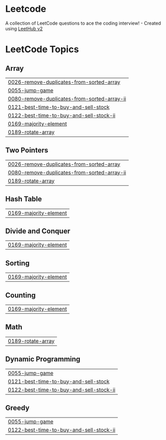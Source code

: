# Leetcode
A collection of LeetCode questions to ace the coding interview! - Created using [LeetHub v2](https://github.com/arunbhardwaj/LeetHub-2.0)

<!---LeetCode Topics Start-->
# LeetCode Topics
## Array
|  |
| ------- |
| [0026-remove-duplicates-from-sorted-array](https://github.com/Jassherrin/Leetcode/tree/master/0026-remove-duplicates-from-sorted-array) |
| [0055-jump-game](https://github.com/Jassherrin/Leetcode/tree/master/0055-jump-game) |
| [0080-remove-duplicates-from-sorted-array-ii](https://github.com/Jassherrin/Leetcode/tree/master/0080-remove-duplicates-from-sorted-array-ii) |
| [0121-best-time-to-buy-and-sell-stock](https://github.com/Jassherrin/Leetcode/tree/master/0121-best-time-to-buy-and-sell-stock) |
| [0122-best-time-to-buy-and-sell-stock-ii](https://github.com/Jassherrin/Leetcode/tree/master/0122-best-time-to-buy-and-sell-stock-ii) |
| [0169-majority-element](https://github.com/Jassherrin/Leetcode/tree/master/0169-majority-element) |
| [0189-rotate-array](https://github.com/Jassherrin/Leetcode/tree/master/0189-rotate-array) |
## Two Pointers
|  |
| ------- |
| [0026-remove-duplicates-from-sorted-array](https://github.com/Jassherrin/Leetcode/tree/master/0026-remove-duplicates-from-sorted-array) |
| [0080-remove-duplicates-from-sorted-array-ii](https://github.com/Jassherrin/Leetcode/tree/master/0080-remove-duplicates-from-sorted-array-ii) |
| [0189-rotate-array](https://github.com/Jassherrin/Leetcode/tree/master/0189-rotate-array) |
## Hash Table
|  |
| ------- |
| [0169-majority-element](https://github.com/Jassherrin/Leetcode/tree/master/0169-majority-element) |
## Divide and Conquer
|  |
| ------- |
| [0169-majority-element](https://github.com/Jassherrin/Leetcode/tree/master/0169-majority-element) |
## Sorting
|  |
| ------- |
| [0169-majority-element](https://github.com/Jassherrin/Leetcode/tree/master/0169-majority-element) |
## Counting
|  |
| ------- |
| [0169-majority-element](https://github.com/Jassherrin/Leetcode/tree/master/0169-majority-element) |
## Math
|  |
| ------- |
| [0189-rotate-array](https://github.com/Jassherrin/Leetcode/tree/master/0189-rotate-array) |
## Dynamic Programming
|  |
| ------- |
| [0055-jump-game](https://github.com/Jassherrin/Leetcode/tree/master/0055-jump-game) |
| [0121-best-time-to-buy-and-sell-stock](https://github.com/Jassherrin/Leetcode/tree/master/0121-best-time-to-buy-and-sell-stock) |
| [0122-best-time-to-buy-and-sell-stock-ii](https://github.com/Jassherrin/Leetcode/tree/master/0122-best-time-to-buy-and-sell-stock-ii) |
## Greedy
|  |
| ------- |
| [0055-jump-game](https://github.com/Jassherrin/Leetcode/tree/master/0055-jump-game) |
| [0122-best-time-to-buy-and-sell-stock-ii](https://github.com/Jassherrin/Leetcode/tree/master/0122-best-time-to-buy-and-sell-stock-ii) |
<!---LeetCode Topics End-->